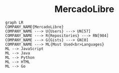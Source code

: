 <h1 align="center">MercadoLibre</h1>

```mermaid
graph LR
COMPANY_NAME{MercadoLibre}
COMPANY_NAME ---> U{Users} ---> UN[57]
COMPANY_NAME ---> R{Repositories} ---> RN[984]
COMPANY_NAME ---> G{Gists} ---> GN[0]
COMPANY_NAME ---> ML{Most Used<br>Languages}
ML --> JavaScript
ML --> Java
ML --> Python
ML --> HTML
ML --> Go
```
